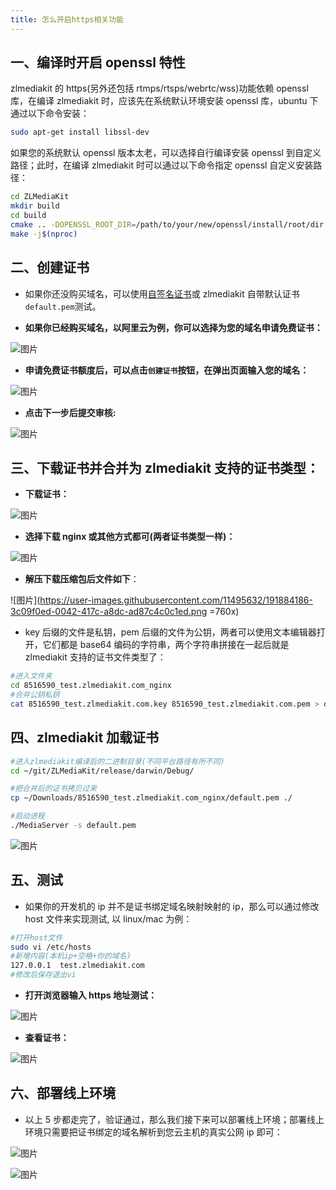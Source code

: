 ```yaml
---
title: 怎么开启https相关功能
---
```


## 一、编译时开启 openssl 特性

zlmediakit 的 https(另外还包括 rtmps/rtsps/webrtc/wss)功能依赖 openssl 库，在编译 zlmediakit 时，应该先在系统默认环境安装 openssl 库，ubuntu 下通过以下命令安装：

```bash
sudo apt-get install libssl-dev
```

如果您的系统默认 openssl 版本太老，可以选择自行编译安装 openssl 到自定义路径；此时，在编译 zlmediakit 时可以通过以下命令指定 openssl 自定义安装路径：

```bash
cd ZLMediaKit
mkdir build
cd build
cmake .. -DOPENSSL_ROOT_DIR=/path/to/your/new/openssl/install/root/dir
make -j$(nproc)
```

## 二、创建证书

- 如果你还没购买域名，可以使用[自签名证书](./generate_ssl_self-signed_certificate_and_test.md)或 zlmediakit 自带默认证书`default.pem`测试。

- **如果你已经购买域名，以阿里云为例，你可以选择为您的域名申请免费证书：**

![图片](/images/how_to_enable_https_related_functions_zh_1.png)

- **申请免费证书额度后，可以点击`创建证书`按钮，在弹出页面输入您的域名：**

![图片](/images/how_to_enable_https_related_functions_zh_2.png)

- **点击下一步后提交审核:**

![图片](/images/how_to_enable_https_related_functions_zh_3.png)

## 三、下载证书并合并为 zlmediakit 支持的证书类型：

- **下载证书：**

![图片](/images/how_to_enable_https_related_functions_zh_4.png)

- **选择下载 nginx 或其他方式都可(两者证书类型一样)：**

![图片](/images/how_to_enable_https_related_functions_zh_5.png)

- **解压下载压缩包后文件如下**：

![图片](https://user-images.githubusercontent.com/11495632/191884186-3c09f0ed-0042-417c-a8dc-ad87c4c0c1ed.png =760x)

- key 后缀的文件是私钥，pem 后缀的文件为公钥，两者可以使用文本编辑器打开，它们都是 base64 编码的字符串，两个字符串拼接在一起后就是 zlmediakit 支持的证书文件类型了：

```bash
#进入文件夹
cd 8516590_test.zlmediakit.com_nginx
#合并公钥私钥
cat 8516590_test.zlmediakit.com.key 8516590_test.zlmediakit.com.pem > default.pem
```

## 四、zlmediakit 加载证书

```bash
#进入zlmediakit编译后的二进制目录(不同平台路径有所不同)
cd ~/git/ZLMediaKit/release/darwin/Debug/

#把合并后的证书拷贝过来
cp ~/Downloads/8516590_test.zlmediakit.com_nginx/default.pem ./

#启动进程
./MediaServer -s default.pem
```

![图片](/images/how_to_enable_https_related_functions_zh_6.png)

## 五、测试

- 如果你的开发机的 ip 并不是证书绑定域名映射映射的 ip，那么可以通过修改 host 文件来实现测试, 以 linux/mac 为例：

```bash
#打开host文件
sudo vi /etc/hosts
#新增内容(本机ip+空格+你的域名)
127.0.0.1  test.zlmediakit.com
#修改后保存退出vi
```

- **打开浏览器输入 https 地址测试：**

![图片](/images/how_to_enable_https_related_functions_zh_7.png)

- **查看证书：**

![图片](/images/how_to_enable_https_related_functions_zh_8.png)

## 六、部署线上环境

- 以上 5 步都走完了，验证通过，那么我们接下来可以部署线上环境；部署线上环境只需要把证书绑定的域名解析到您云主机的真实公网 ip 即可：

![图片](/images/how_to_enable_https_related_functions_zh_9.png)

![图片](/images/how_to_enable_https_related_functions_zh_10.png)
